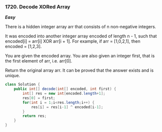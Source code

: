 ### 1720. Decode XORed Array

***Easy***

There is a hidden integer array arr that consists of n non-negative integers.

It was encoded into another integer array encoded of length n - 1, such that encoded[i] = arr[i] XOR arr[i + 1]. For example, if arr = [1,0,2,1], then encoded = [1,2,3].

You are given the encoded array. You are also given an integer first, that is the first element of arr, i.e. arr[0].

Return the original array arr. It can be proved that the answer exists and is unique.

```Java
class Solution {
    public int[] decode(int[] encoded, int first) {
        int[] res = new int[encoded.length+1];
        res[0] = first;
        for(int i = 1;i<res.length;i++) {
            res[i] = res[i-1] ^ encoded[i-1];
        }
        return res;
    }
}
```
